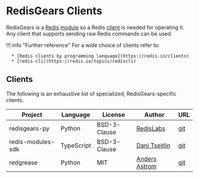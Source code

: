 # RedisGears Clients
RedisGears is a [Redis](glossary.md#redis) [module](glossary.md#module) so a Redis [client](glossary.md#client) is needed for operating it. Any client that supports sending raw Redis commands can be used.

!!! info "Further reference"
    For a wide choice of clients refer to:

      * [Redis clients by programming language](https://redis.io/clients)
      * [redis-cli](https://redis.io/topics/rediscli)

## Clients
The following is an exhaustive list of specialized, RedisGears-specific clients.

| Project | Language | License | Author | URL |
| --- | --- | --- | --- | --- |
| redisgears-py | Python | BSD-3-Clause | [RedisLabs](https://github.com/RedisLabs) | [git](https://github.com/RedisGears/redisgears-py) |
| redis-modules-sdk | TypeScript | BSD-3-Clause | [Dani Tseitlin](https://github.com/danitseitlin) | [git](https://github.com/danitseitlin/redis-modules-sdk) |
| redgrease | Python | MIT | [Anders Astrom](https://github.com/d00astro) | [git](https://github.com/lyngon/redgrease) |

